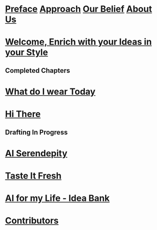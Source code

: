 # [Preface](preface.md)           [Approach](approach.md)           [Our Belief](ourbelief.md)           [About Us](aboutus.md)  
# [Welcome, Enrich with your Ideas in your Style](engage.md)

## Completed Chapters
# [What do I wear Today](sample_chapter.md)
# [Hi There](connectmetomyfriends.md)

## Drafting In Progress
# [AI Serendepity](aiserendipity.md)  
# [Taste It Fresh](tasteitfresh.md)

# [AI for my Life - Idea Bank](inspiration.md)  
# [ Contributors ](contributors.md)
